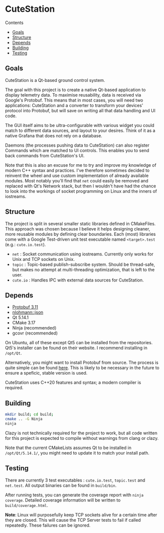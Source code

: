 # CuteStation

Contents

- [Goals](#Goals)
- [Structure](#Structure)
- [Depends](#Depends)
- [Building](#Building)
- [Testing](#Testing)

## Goals

CuteStation is a Qt-based ground control system.

The goal with this project is to create a native Qt-based application to display
telemetry data. To maximise reusability, data is received via Google's Protobuf.
This means that in most cases, you will need two applications: CuteStation and a
converter to transform your devices' protocol into Protobuf, but will save on
writing all that data handling and UI code.

The GUI itself aims to be ultra-configurable with various widget you could match
to different data sources, and layout to your desires. Think of it as a native
Grafana that does not rely on a database.

Daemons (the processes pushing data to CuteStation) can also register Commands
which are matched to UI controls. This enables you to send back commands from
CuteStation's UI.

Note that this is also an excuse for me to try and improve my knowledge of
modern C++ syntax and practices. I've therefore sometimes decided to reinvent
the wheel and use custom implementation of already available modules. Most
notably you'll find that `net` could easily be removed and replaced with Qt's
Network stack, but then I wouldn't have had the chance to look into the workings
of socket programming on Linux and the inners of iostreams.

## Structure

The project is split in several smaller static libraries defined in CMakeFiles.
This approach was chosen because I believe it helps designing cleaner, more
reusable modules by defining clear boundaries. Each (most) libraries come with
a Google Test-driven unit test executable named `<target>.test` (e.g.:
`cute.io.test`).

- `net` : Socket communication using iostreams. Currently only works for Unix
          and TCP sockets on Unix.
- `topic` : Topic-based publish-subscribe system. Should be thread-safe,
            but makes no attempt at multi-threading optimization, that is
            left to the user.
- `cute.io` : Handles IPC with external data sources for CuteStation.

## Depends

- [Protobuf 3.11](https://github.com/protocolbuffers/protobuf/)
- [nlohmann::json](https://github.com/nlohmann/json)
- Qt 5.14.1
- CMake 3.17
- Ninja (recommended)
- gcovr (recommended)

On Ubuntu, all of these except Qt5 can be installed from the repositories. Qt5's
installer can be found on their website. I recommend installing in `/opt/Qt`.

Alternatively, you might want to install Protobuf from source. The process is
quite simple can be found [here](https://github.com/protocolbuffers/protobuf/blob/master/src/README.md).
This is likely to be necessary in the future to ensure a speficic, stable
version is used.

CuteStation uses C++20 features and syntax; a modern compiler is required.

## Building

```bash
mkdir build; cd build;
cmake .. -G Ninja
ninja
```

Clazy is not technically required for the project to work, but all code written for this project is expected to compile without warnings from clang or clazy.

Note that the current CMakeLists assumes Qt to be installed in
`/opt/Qt/5.14.1/`, you might need to update it to match your install path.

## Testing

There are currently 3 test executables : `cute.io.test`, `topic.test` and
`net.test`. All output binaries can be found in `build/bin`.

After running tests, you can generate the coverage report with `ninja coverage`.
Detailed coverage information will be written to `build/coverage.html`.

**Note**: Linux will purposefully keep TCP sockets alive for a certain time
after they are closed. This will cause the TCP Server tests to fail if called
repeatedly. These failures can be ignored.
